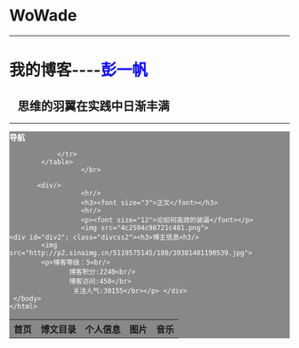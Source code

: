 # WoWade
<hr/><!DOCTYPE HTML>
<html>
    <head>
        <meta http-equiv="Content-Type" content="text/html; charset=utf-8">
        <title>认识html文件基本结构</title>
        <style type="text/css">
        .divcss1{ background:#888888; color:#FFF} 
        .divcss2{ background:#FF8800; color:#FFF} 
        #div2{
	border:2px black solid;
    	width:300px;
    	height:500px;
	float:right;}

       #div1{
	border:2px black solid;
    	width:1800px;
    	height:1000px;}
h1{
   
   color:purple;/*设置文字颜色*/
   font-weight:bold;/*设置字体加粗*/
}
h2{
   
   color:red;/*设置文字颜色*/
   font-weight:bold;/*设置字体加粗*/
}

</style>
    </head>
    	<body background="http://1.su.bdimg.com/skin_zoom/93.jpg  ">
        	<h1>我的博客----<span style="color:blue">彭一帆</span></h1>
        	<h2>&nbsp;&nbsp;&nbsp;思维的羽翼在实践中日渐丰满</h2>
        	<hr/>
        	<div  id="div1"; class="divcss1"><p><span style="font-weight:bold;">导航</span></br>
	<table>
        		<tr>
        			<th>首页</th>
        			<th>博文目录</th>
        			<th>个人信息</th>
        			<th>图片</th>
        			<th>音乐</th>

        		</tr>
        	</table>
        		      </br>

           <div/>
        		      <hr/>
        		      <h3><font size="3">正文</font></h3>
        		      <hr/>
        		      <p><font size="12">论如何高效的装逼</font></p>
        		      <img src="4c2594c98721c481.png">
	<div id="div2"; class="divcss2"><h3>博主信息<h3/>
			<img src="http://p2.sinaimg.cn/5119575145/180/39381401190539.jpg">
			<p>博客等级：5<br/>
			       博客积分:2240<br/>
			       博客访问:450</br> 
			        关注人气:30155</br></p>	</div>
   	 </body>
    </html>
